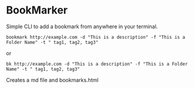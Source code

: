 # BookMarker

Simple CLI to add a bookmark from anywhere in your terminal. 
```
bookmark http://example.com -d "This is a description" -f "This is a Folder Name" -t " tag1, tag2, tag3"
```
or
```
bk http://example.com -d "This is a description" -f "This is a Folder Name" -t " tag1, tag2, tag3"
```
Creates a md file and bookmarks.html 